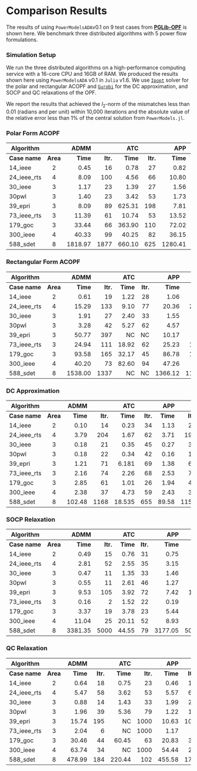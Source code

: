 # Comparison Results

The results of using `PowerModelsADA`v0.1 on 9 test cases from **[PGLib-OPF](https://github.com/power-grid-lib/pglib-opf)** is shown here. We benchmark three distributed algorithms with 5 power flow formulations.

### Simulation Setup

We run the three distributed algorithms on a high-performance computing service with a 16-core CPU and 16GB of RAM. We produced the results shown here using `PowerModelsADA` v0.1 in `Julia` v1.6. We use [`Ipopt`](https://github.com/jump-dev/Ipopt.jl) solver for the polar and rectangular ACOPF and [`Gurobi`](https://github.com/jump-dev/Gurobi.jl) for the DC approximation, and SOCP and QC relaxations of the OPF.

We report the results that achieved the $l_2$-norm of the mismatches less than 0.01 (radians and per unit) within 10,000 iterations and the absolute value of the relative error less than 1% of the central solution from `PowerModels.jl`.

### Polar Form ACOPF

| **Algorithm** |      	| **ADMM**  |      	| **ATC**   |      	| **APP**   |      	|
|-------------	|:-----:|---------:	|------:|--------:	|------:|---------:	|------:|
| **Case name** |**Area**| **Time** |**Itr.**| **Time** |**Itr.**| **Time** |**Itr.**|
| 14_ieee     	| 2    	| 0.45    	| 16   	| 0.78   	| 27   	| 0.82    	| 31   	|
| 24\_ieee_rts 	| 4    	| 8.09    	| 100  	| 4.56   	| 66   	| 10.80   	| 142  	|
| 30_ieee     	| 3    	| 1.17    	| 23   	| 1.39   	| 27   	| 1.56    	| 31   	|
| 30pwl       	| 3    	| 1.40    	| 23   	| 3.42   	| 53   	| 1.73    	| 26   	|
| 39_epri     	| 3    	| 8.09    	| 89   	| 625.31 	| 198  	| 7.81    	| 94   	|
| 73\_ieee_rts 	| 3    	| 11.39   	| 61   	| 10.74  	| 53   	| 13.52   	| 70   	|
| 179_goc     	| 3    	| 33.44   	| 66   	| 363.90 	| 110  	| 72.02   	| 163  	|
| 300_ieee    	| 4    	| 40.33   	| 99   	| 40.25  	| 82   	| 36.15   	| 76   	|
| 588_sdet    	| 8    	| 1818.97 	| 1877 	| 660.10 	| 625  	| 1280.41 	| 1278 	|

### Rectangular Form ACOPF

| **Algorithm** |      	| **ADMM**  |      	| **ATC**   |      	| **APP**   |      	|
|-------------	|:-----:|---------:	|------:|--------:	|------:|---------:	|------:|
| **Case name** |**Area**| **Time** |**Itr.**| **Time** |**Itr.**| **Time** |**Itr.**|
| 14_ieee     	| 2     | 0.61    	| 19   	| 1.22  	| 28   	| 1.06    	| 32   	|
| 24\_ieee_rts 	| 4     | 15.29   	| 133  	| 9.10  	| 77   	| 20.36   	| 205  	|
| 30_ieee     	| 3     | 1.91    	| 27   	| 2.40  	| 33   	| 1.55    	| 23   	|
| 30pwl       	| 3     | 3.28    	| 42   	| 5.27  	| 62   	| 4.57    	| 58   	|
| 39_epri     	| 3     | 50.77   	| 397  	| NC    	| NC   	| 10.17   	| 94   	|
| 73\_ieee_rts 	| 3     | 24.94   	| 111  	| 18.92 	| 62   	| 25.23   	| 115  	|
| 179_goc     	| 3     | 93.58   	| 165  	| 32.17 	| 45   	| 86.78   	| 169  	|
| 300_ieee    	| 4     | 40.20   	| 73   	| 82.60 	| 94   	| 47.26   	| 92   	|
| 588_sdet    	| 8     | 1538.00 	| 1337 	| NC    	| NC   	| 1366.12 	| 1180 	|

### DC Approximation

| **Algorithm** |      	| **ADMM**  |      	| **ATC**   |      	| **APP**   |      	|
|-------------	|:-----:|---------:	|------:|--------:	|------:|---------:	|------:|
| **Case name** |**Area**| **Time** |**Itr.**| **Time** |**Itr.**| **Time** |**Itr.**|
| 14_ieee     	| 2     |   0.10 	|   14 	|   0.23 	|   34 	|  1.13 	|   20 	|
| 24\_ieee_rts 	| 4     |   3.79 	|  204 	|   1.67 	|   62 	|  3.71 	|  198 	|
| 30_ieee     	| 3     |   0.18 	|   21 	|   0.35 	|   45 	|  0.27 	|   35 	|
| 30pwl       	| 3     |   0.18 	|   22 	|   0.34 	|   42 	|  0.16 	|   19 	|
| 39_epri     	| 3     |   1.21 	|   71 	|  6.181 	|   69 	|  1.38 	|   63 	|
| 73\_ieee_rts 	| 3     |   2.16 	|   74 	|   2.26 	|   68 	|  2.53 	|   78 	|
| 179_goc     	| 3     |   2.85 	|   61 	|   1.01 	|   26 	|  1.94 	|   43 	|
| 300_ieee    	| 4     |   2.38 	|   37 	|   4.73 	|   59 	|  2.43 	|   35 	|
| 588_sdet    	| 8     | 102.48 	| 1168 	| 18.535 	|  655 	| 89.58 	| 1155 	|

### SOCP Relaxation

| **Algorithm** |      	| **ADMM**  |      	| **ATC**   |      	| **APP**   |      	|
|-------------	|:-----:|---------:	|------:|--------:	|------:|---------:	|------:|
| **Case name** |**Area**| **Time** |**Itr.**| **Time** |**Itr.**| **Time** |**Itr.**|
| 14_ieee     	| 2      | 0.49    	| 15   	| 0.76  	| 31   	| 0.75    	| 17   	|
| 24\_ieee_rts 	| 4      | 2.81    	| 52   	| 2.55  	| 35   	| 3.15    	| 51   	|
| 30_ieee     	| 3      | 0.47    	| 11   	| 1.35  	| 33   	| 1.46    	| 25   	|
| 30pwl       	| 3      | 0.55    	| 11   	| 2.61  	| 46   	| 1.27    	| 15   	|
| 39_epri     	| 3      | 9.53    	| 105  	| 3.92  	| 72   	| 7.42    	| 117  	|
| 73\_ieee_rts 	| 3      | 0.16    	| 2    	| 1.52  	| 22   	| 0.19    	| 2    	|
| 179_goc     	| 3      | 3.37    	| 19   	| 3.78  	| 23   	| 5.44    	| 35   	|
| 300_ieee    	| 4      | 11.04   	| 25   	| 20.11 	| 52   	| 8.93    	| 18   	|
| 588_sdet    	| 8      | 3381.35 	| 5000 	| 44.55 	| 79   	| 3177.05 	| 5000 	|

### QC Relaxation

| **Algorithm** |      	| **ADMM**  |      	| **ATC**   |      	| **APP**   |      	|
|-------------	|:-----:|---------:	|------:|--------:	|------:|---------:	|------:|
| **Case name** |**Area**| **Time** |**Itr.**| **Time** |**Itr.**| **Time** |**Itr.**|
| 14_ieee     	| 2     | 0.64   	| 18   	| 0.75   	| 23   	| 0.46   	| 14   	|
| 24\_ieee_rts 	| 4     | 5.47   	| 58   	| 3.62   	| 53   	| 5.57   	| 65   	|
| 30_ieee     	| 3     | 0.88   	| 14   	| 1.43   	| 33   	| 1.99   	| 26   	|
| 30pwl       	| 3     | 1.96   	| 39   	| 5.36   	| 79   	| 1.22   	| 12   	|
| 39_epri     	| 3     | 15.74  	| 195  	| NC     	| 1000 	| 10.63  	| 102  	|
| 73\_ieee_rts 	| 3     | 2.04   	| 6    	| NC     	| 1000 	| 1.17   	| 6    	|
| 179_goc     	| 3     | 30.46  	| 44   	| 60.45  	| 63   	| 20.83  	| 39   	|
| 300_ieee    	| 4     | 63.74  	| 34   	| NC     	| 1000 	| 54.44  	| 26   	|
| 588_sdet    	| 8     | 478.99 	| 184  	| 220.44 	| 102  	| 455.58 	| 177  	|
